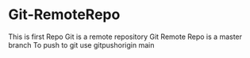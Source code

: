 # Git-RemoteRepo
This is first Repo
Git is a remote repository
Git Remote Repo is a master branch
To push to git use gitpushorigin main
